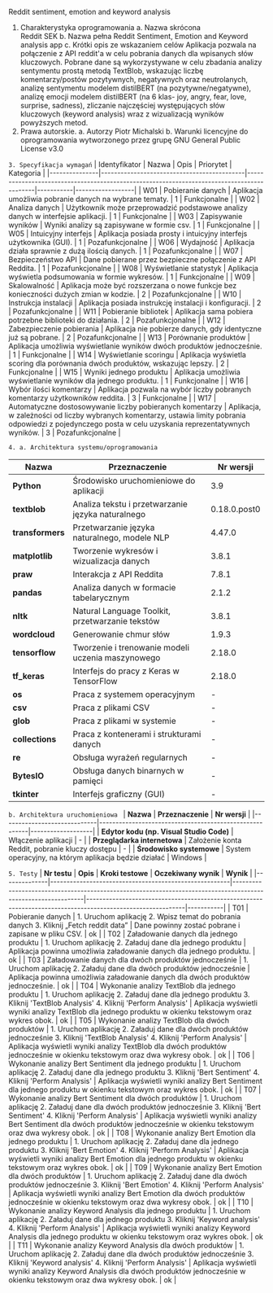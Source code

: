 
Reddit sentiment, emotion and keyword analysis
1. Charakterystyka oprogramowania 
a. Nazwa skrócona  
Reddit SEK 
b. Nazwa pełna
Reddit Sentiment, Emotion and Keyword analysis app
c. Krótki opis ze wskazaniem celów 
  Aplikacja pozwala na połączenie z API reddit'a w celu pobrania danych dla wpisanych słów kluczowych. Pobrane dane są wykorzystywane w celu zbadania analizy sentymentu prostą metodą TextBlob, wskazując liczbę komentarzy/postów pozytywnych, negatywnych oraz neutrolanych, analizę sentymentu modelem distilBERT (na pozytywne/negatywne), analizę emocji modelem distilBERT (na 6 klas- joy, angry, fear, love, surprise, sadness), zliczanie najczęściej występujących słów kluczowych (keyword analysis) wraz z wizualizacją wyników powyższych metod.
2. Prawa autorskie. 
a. Autorzy
Piotr Michalski
b. Warunki licencyjne do oprogramowania wytworzonego przez grupę
GNU General Public License v3.0

`3. Specyfikacja wymagań`
| Identyfikator | Nazwa                                      | Opis                                                                                      | Priorytet | Kategoria        |
|---------------|--------------------------------------------|-------------------------------------------------------------------------------------------|-----------|------------------|
| W01           | Pobieranie danych                          | Aplikacja umożliwia pobranie danych na wybrane tematy.                                      | 1         | Funkcjonalne     |
| W02           | Analiza danych                             | Użytkownik może przeprowadzić podstawowe analizy danych w interfejsie aplikacji.           | 1         | Funkcjonalne     |
| W03           | Zapisywanie wyników                        | Wyniki analizy są zapisywane w formie csv.                                                 | 1         | Funkcjonalne     |
| W05           | Intuicyjny interfejs                       | Aplikacja posiada prosty i intuicyjny interfejs użytkownika (GUI).                         | 1         | Pozafunkcjonalne |
| W06           | Wydajność                                  | Aplikacja działa sprawnie z dużą ilością danych.                                           | 1         | Pozafunkcjonalne |
| W07           | Bezpieczeństwo API                         | Dane pobierane przez bezpieczne połączenie z API Reddita.                                  | 1         | Pozafunkcjonalne |
| W08           | Wyświetlanie statystyk                     | Aplikacja wyświetla podsumowania w formie wykresów.                                        | 1         | Funkcjonalne     |
| W09           | Skalowalność                               | Aplikacja może być rozszerzana o nowe funkcje bez konieczności dużych zmian w kodzie.      | 2         | Pozafunkcjonalne |
| W10           | Instrukcja instalacji                      | Aplikacja posiada instrukcję instalacji i konfiguracji.                                    | 2         | Pozafunkcjonalne |
| W11           | Pobieranie bibliotek                       | Aplikacja sama pobiera potrzebne biblioteki do działania.                                  | 2         | Pozafunkcjonalne |
| W12           | Zabezpieczenie pobierania                  | Aplikacja nie pobierze danych, gdy identyczne już są pobrane.                              | 2         | Pozafunkcjonalne |
| W13           | Porównanie produktów                       | Aplikacja umożliwia wyświetlanie wyników dwóch produktów jednocześnie.                    | 1         | Funkcjonalne     |
| W14           | Wyświetlanie scoringu                      | Aplikacja wyświetla scoring dla porównania dwóch produktów, wskazując lepszy.             | 2         | Funkcjonalne     |
| W15           | Wyniki jednego produktu                    | Aplikacja umożliwia wyświetlanie wyników dla jednego produktu.                            | 1         | Funkcjonalne     |
| W16           | Wybór ilości komentarzy                    | Aplikacja pozwala na wybór liczby pobranych komentarzy użytkowników reddita.              | 3         | Funkcjonalne     |
| W17           | Automatyczne dostosowywanie liczby pobieranych komentarzy | Aplikacja, w zależności od liczby wybranych komentarzy, ustawia limity pobrania odpowiedzi z pojedynczego posta w celu uzyskania reprezentatywnych wyników. | 3         | Pozafunkcjonalne |

`4. a. Architektura systemu/oprogramowania `

| **Nazwa**       | **Przeznaczenie**                                      | **Nr wersji**     |
|-----------------|--------------------------------------------------------|-------------------|
| **Python**      | Środowisko uruchomieniowe do aplikacji                 | 3.9               |
| **textblob**    | Analiza tekstu i przetwarzanie języka naturalnego      | 0.18.0.post0      |
| **transformers**| Przetwarzanie języka naturalnego, modele NLP           | 4.47.0            |
| **matplotlib**  | Tworzenie wykresów i wizualizacja danych               | 3.8.1             |
| **praw**        | Interakcja z API Reddita                               | 7.8.1             |
| **pandas**      | Analiza danych w formacie tabelarycznym                 | 2.1.2             |
| **nltk**        | Natural Language Toolkit, przetwarzanie tekstów        | 3.8.1             |
| **wordcloud**   | Generowanie chmur słów                                 | 1.9.3             |
| **tensorflow**  | Tworzenie i trenowanie modeli uczenia maszynowego      | 2.18.0            |
| **tf_keras**    | Interfejs do pracy z Keras w TensorFlow                 | 2.18.0            |
| **os**          | Praca z systemem operacyjnym                            | -                 |
| **csv**         | Praca z plikami CSV                                    | -                 |
| **glob**        | Praca z plikami w systemie                             | -                 |
| **collections** | Praca z kontenerami i strukturami danych               | -                 |
| **re**          | Obsługa wyrażeń regularnych                            | -                 |
| **BytesIO**     | Obsługa danych binarnych w pamięci                     | -                 |
| **tkinter**     | Interfejs graficzny (GUI)                              | -                 |


`b. Architektura uruchomieniowa `
| **Nazwa**                   | **Przeznaczenie**                                      | **Nr wersji**     |
|-----------------------------|--------------------------------------------------------|-------------------|
| **Edytor kodu (np. Visual Studio Code)** | Włączenie aplikacji                              | -                 |
| **Przeglądarka internetowa** | Założenie konta Reddit, pobranie kluczy dostępu        | -                 |
| **Środowisko systemowe**     | System operacyjny, na którym aplikacja będzie działać  | Windows           |

`5. Testy`
| **Nr testu** | **Opis**                                              | **Kroki testowe**                                                                                             | **Oczekiwany wynik**                                                                                       | **Wynik** |
|--------------|-------------------------------------------------------|--------------------------------------------------------------------------------------------------------------|------------------------------------------------------------------------------------------------------------|-----------|
| T01          | Pobieranie danych                                     | 1. Uruchom aplikację 2. Wpisz temat do pobrania danych 3. Kliknij „Fetch reddit data”                          | Dane powinny zostać pobrane i zapisane w pliku CSV.                                                           | ok        |
| T02          | Załadowanie danych dla jednego produktu              | 1. Uruchom aplikację 2. Załaduj dane dla jednego produktu                                                     | Aplikacja powinna umożliwia załadowanie danych dla jednego produktu.                                        | ok        |
| T03          | Załadowanie danych dla dwóch produktów jednocześnie   | 1. Uruchom aplikację 2. Załaduj dane dla dwóch produktów jednocześnie                                          | Aplikacja powinna umożliwia załadowanie danych dla dwóch produktów jednocześnie.                            | ok        |
| T04          | Wykonanie analizy TextBlob dla jednego produktu      | 1. Uruchom aplikację 2. Załaduj dane dla jednego produktu 3. Kliknij 'TextBlob Analysis' 4. Kliknij 'Perform Analysis' | Aplikacja wyświetli wyniki analizy TextBlob dla jednego produktu w okienku tekstowym oraz wykres obok.       | ok        |
| T05          | Wykonanie analizy TextBlob dla dwóch produktów       | 1. Uruchom aplikację 2. Załaduj dane dla dwóch produktów jednocześnie 3. Kliknij 'TextBlob Analysis' 4. Kliknij 'Perform Analysis' | Aplikacja wyświetli wyniki analizy TextBlob dla dwóch produktów jednocześnie w okienku tekstowym oraz dwa wykresy obok. | ok        |
| T06          | Wykonanie analizy Bert Sentiment dla jednego produktu | 1. Uruchom aplikację 2. Załaduj dane dla jednego produktu 3. Kliknij 'Bert Sentiment' 4. Kliknij 'Perform Analysis' | Aplikacja wyświetli wyniki analizy Bert Sentiment dla jednego produktu w okienku tekstowym oraz wykres obok. | ok        |
| T07          | Wykonanie analizy Bert Sentiment dla dwóch produktów | 1. Uruchom aplikację 2. Załaduj dane dla dwóch produktów jednocześnie 3. Kliknij 'Bert Sentiment' 4. Kliknij 'Perform Analysis' | Aplikacja wyświetli wyniki analizy Bert Sentiment dla dwóch produktów jednocześnie w okienku tekstowym oraz dwa wykresy obok. | ok        |
| T08          | Wykonanie analizy Bert Emotion dla jednego produktu  | 1. Uruchom aplikację 2. Załaduj dane dla jednego produktu 3. Kliknij 'Bert Emotion' 4. Kliknij 'Perform Analysis' | Aplikacja wyświetli wyniki analizy Bert Emotion dla jednego produktu w okienku tekstowym oraz wykres obok.  | ok        |
| T09          | Wykonanie analizy Bert Emotion dla dwóch produktów   | 1. Uruchom aplikację 2. Załaduj dane dla dwóch produktów jednocześnie 3. Kliknij 'Bert Emotion' 4. Kliknij 'Perform Analysis' | Aplikacja wyświetli wyniki analizy Bert Emotion dla dwóch produktów jednocześnie w okienku tekstowym oraz dwa wykresy obok. | ok        |
| T10          | Wykonanie analizy Keyword Analysis dla jednego produktu | 1. Uruchom aplikację 2. Załaduj dane dla jednego produktu 3. Kliknij 'Keyword analysis' 4. Kliknij 'Perform Analysis' | Aplikacja wyświetli wyniki analizy Keyword Analysis dla jednego produktu w okienku tekstowym oraz wykres obok. | ok        |
| T11          | Wykonanie analizy Keyword Analysis dla dwóch produktów | 1. Uruchom aplikację 2. Załaduj dane dla dwóch produktów jednocześnie 3. Kliknij 'Keyword analysis' 4. Kliknij 'Perform Analysis' | Aplikacja wyświetli wyniki analizy Keyword Analysis dla dwóch produktów jednocześnie w okienku tekstowym oraz dwa wykresy obok. | ok        |
